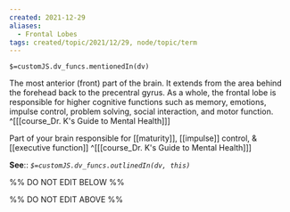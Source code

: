 ```yaml
---
created: 2021-12-29 
aliases:
  - Frontal Lobes
tags: created/topic/2021/12/29, node/topic/term
---
```

`$=customJS.dv_funcs.mentionedIn(dv)`

The most anterior (front) part of the brain. It extends from the area behind the forehead back to the precentral gyrus. As a whole, the frontal lobe is responsible for higher cognitive functions such as memory, emotions, impulse control, problem solving, social interaction, and motor function.
 ^[[[course_Dr. K's Guide to Mental Health]]]

Part of your brain responsible for [[maturity]], [[impulse]] control, & [[executive function]]
 ^[[[course_Dr. K's Guide to Mental Health]]]

**See**::
*`$=customJS.dv_funcs.outlinedIn(dv, this)`*

%% DO NOT EDIT BELOW %%

%% DO NOT EDIT ABOVE %%
